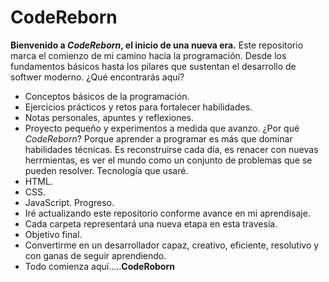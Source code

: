 # CodeReborn
**Bienvenido a _CodeReborn_, el inicio de una nueva era.**
Este repositorio marca el comienzo de mi camino hacia la programación. Desde los fundamentos básicos hasta los pilares que  sustentan el desarrollo de softwer moderno.
¿Qué encontrarás aquí?
- Conceptos básicos de la programación.
- Ejercicios prácticos y retos para fortalecer habilidades.
- Notas personales, apuntes y reflexiones.
- Proyecto pequeño y experimentos a medida que avanzo.
¿Por qué *CodeReborn*?
Porque aprender a programar es más que dominar habilidades técnicas. Es reconstruirse cada día, es renacer con nuevas herrmientas,
es ver el mundo como un conjunto de problemas que se pueden resolver.
Tecnología que usaré.
- HTML.
- CSS.
- JavaScript.
Progreso.
- Iré actualizando este repositorio conforme avance en mi aprendisaje.
- Cada carpeta representará una nueva etapa en esta travesía.
- Objetivo final.
- Convertirme en un desarrollador capaz, creativo, eficiente, resolutivo y con ganas de seguir aprendiendo.
- Todo comienza aquí.....**CodeRoborn**
